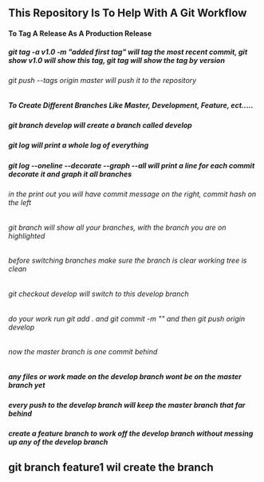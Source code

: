 ## This Repository Is To Help With A Git Workflow

#### To Tag A Release As A Production Release

##### git tag -a v1.0 -m "added first tag" will tag the most recent commit, git show v1.0 will show this tag, git tag will show the tag by version

###### git push --tags origin master will push it to the repository

##### To Create Different Branches Like Master, Development, Feature, ect.....

##### git branch develop will create a branch called develop

##### git log will print a whole log of everything

##### git log --oneline --decorate --graph --all will print a line for each commit decorate it and graph it all branches

###### in the print out you will have commit message on the right, commit hash on the left

###### git branch will show all your branches, with the branch you are on highlighted

###### before switching branches make sure the branch is clear working tree is clean

###### git checkout develop will switch to this develop branch

###### do your work run git add . and git commit -m "" and then git push origin develop

###### now the master branch is one commit behind

##### any files or work made on the develop branch wont be on the master branch yet

##### every push to the develop branch will keep the master branch that far behind

##### create a feature branch to work off the develop branch without messing up any of the develop branch

## git branch feature1 wil create the branch
